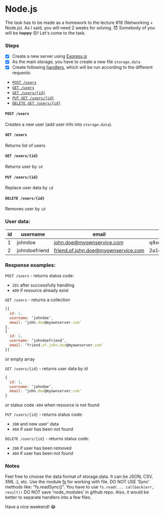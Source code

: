 # Node.js
The task has to be made as a homework to the lecture #18 (Networking + Node.js). As I said, you will need 2 weeks for solving. :smiling_imp:
Somebody of you will be ~~happy~~ :angry:! Let's come to the task.

### Steps
- [x] Create a new server using [Express.js](http://expressjs.com/)
- [x] As the main storage, you have to create a new file `storage.data`
- [x] Create following [handlers](http://expressjs.com/en/guide/routing.html), which will be run according to the different requests:
- [`POST /users`](#post-users)
- [`GET /users`](#get-users)
- [`GET /users/{id}`](#get-users-{id})
- [`PUT GET /users/{id}`](#put-users-{id})
- [`DELETE GET /users/{id}`](#delete-users-{id})

#### `POST /users`
Creates a new user (add user info into `storage.data`).

#### `GET /users`
Returns list of users

#### `GET /users/{id}`
Returns user by `id`

#### `PUT /users/{id}`
Replace user data by `id`

#### `DELETE /users/{id}`
Removes user by `id`

### User data:

|id|username|email|password|
|--|--------|-----|--------|
|1|johndoe|john.doe@myownservice.com|q8xowdnaxitf3g3ffjjl|
|2|johndoefriend|friend.of.john.doe@myownservice.com|2a1cgv7e0be2d26my8g9|

### Response examples:

`POST /users` - returns status code:
- `201` after successfully handling
- `409` if resource already exist

`GET /users` - returns a collection

```js
[{
  id: 1,
  username: ‘johndoe’,
  email: ‘john.doe@myownserver.com’
},
{
  id: 1,
  username: ‘johndoefriend’,
  email: ‘friend.of.john.doe@myownserver.com’
}]
```
or empty array

`GET /users/{id}` - returns user data by id
```js
{
  id: 1,
  username: ‘johndoe’,
  email: ‘john.doe@myownserver.com’
}
```
or status code :`404` when resource is not found

`PUT /users/{id}` - returns status code:
- `200` and new user' data
- `404` if user has been not found

`DELETE /users/{id}` - returns status code:
- `200` if user has been removed
- `404` if user has been not found

### Notes
Feel free to choose the data format of storage.data. It can be JSON, CSV, XML :), etc.
Use the module [fs](https://nodejs.org/api/fs.html#fs_fs_readsync_fd_buffer_offset_length_position) for working with file. 
DO NOT USE ‘Sync’ methods like: “fs.readSync()”. You have to use `fs.read(... callback(err, result))`
DO NOT save ‘node_modules’ in github repo. 
Also, it would be better to separate handlers into a few files.

Have a nice weekend! :joy:
